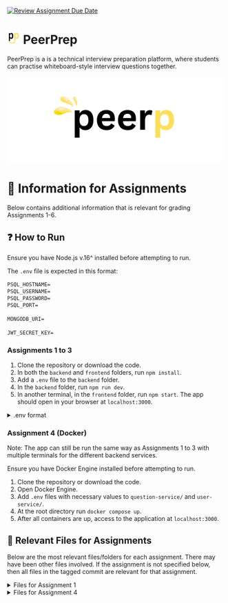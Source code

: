 [![Review Assignment Due Date](https://classroom.github.com/assets/deadline-readme-button-24ddc0f5d75046c5622901739e7c5dd533143b0c8e959d652212380cedb1ea36.svg)](https://classroom.github.com/a/6BOvYMwN)
# <img src="frontend/public/PP.png" width="30" height="30" /> PeerPrep
PeerPrep is a is a technical interview preparation platform, where students can practise whiteboard-style interview questions together.

<img src="frontend/public/peerp_dark.png">

# 📃 Information for Assignments
Below contains additional information that is relevant for grading Assignments 1-6.

## ❓ How to Run
Ensure you have Node.js v.16^ installed before attempting to run.

The `.env` file is expected in this format:
```
PSQL_HOSTNAME=
PSQL_USERNAME=
PSQL_PASSWORD= 
PSQL_PORT=
 
MONGODB_URI=

JWT_SECRET_KEY=
```

### Assignments 1 to 3
1. Clone the repository or download the code.
2. In both the `backend` and `frontend` folders, run `npm install`.
3. Add a `.env` file to the `backend` folder.
4. In the `backend` folder, run `npm run dev`.
5. In another terminal, in the `frontend` folder, run `npm start`. The app should open in your browser at `localhost:3000`.

<details>
<summary>.env format </summary>

```
PSQL_HOSTNAME=
PSQL_USERNAME=
PSQL_PASSWORD= 
PSQL_PORT=
 
MONGODB_URI=

JWT_SECRET_KEY=
```

</details>

### Assignment 4 (Docker)
Note: The app can still be run the same way as Assignments 1 to 3 with multiple terminals for the different backend services.

Ensure you have Docker Engine installed before attempting to run.

1. Clone the repository or download the code.
2. Open Docker Engine.
3. Add `.env` files with necessary values to `question-service/` and `user-service/`.
4. At the root directory run `docker compose up`.
5. After all containers are up, access to the application at `localhost:3000`.

## 📁 Relevant Files for Assignments
Below are the most relevant files/folders for each assignment. There may have been other files involved. If the assignment is not specified below, then all files in the tagged commit are relevant for that assignment.

<details>
<summary>Files for Assignment 1</summary>

* `frontend/src/App.js`
* `frontend/src/pages/questions.js`
* `frontend/src/components/questions`

</details>

<details>
<summary>Files for Assignment 4</summary>

* `*/Dockerfile`
* `*/.dockerignore`
* `nginx/`
* `docker-compose.yml`
</details>
